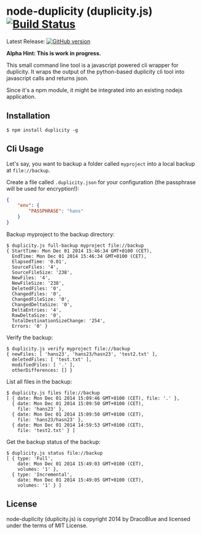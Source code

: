 # node-duplicity (duplicity.js) [![Build Status](https://secure.travis-ci.org/DracoBlue/node-duplicity.png?branch=master)](https://travis-ci.org/DracoBlue/node-duplicity)

Latest Release: [![GitHub version](https://badge.fury.io/gh/DracoBlue%2Fnode-duplicity.png)](https://github.com/DracoBlue/node-duplicity/releases)

**Alpha Hint: This is work in progress.**

This small command line tool is a javascript powered cli wrapper for duplicity. It wraps the output of the python-based
duplicity cli tool into javascript calls and returns json.

Since it's a npm module, it might be integrated into an existing nodejs application.

## Installation

``` console
$ npm install duplicity -g
```

## Cli Usage

Let's say, you want to backup a folder called `myproject` into a local backup at `file://backup`.

Create a file called `.duplicity.json` for your configuration (the passphrase will be used for encryption!):

``` json
{
    "env": {
        "PASSPHRASE": "hans"
    }
}
```

Backup myproject to the backup directory:
``` console
$ duplicity.js full-backup myproject file://backup
{ StartTime: Mon Dec 01 2014 15:46:34 GMT+0100 (CET),
  EndTime: Mon Dec 01 2014 15:46:34 GMT+0100 (CET),
  ElapsedTime: '0.01',
  SourceFiles: '4',
  SourceFileSize: '238',
  NewFiles: '4',
  NewFileSize: '238',
  DeletedFiles: '0',
  ChangedFiles: '0',
  ChangedFileSize: '0',
  ChangedDeltaSize: '0',
  DeltaEntries: '4',
  RawDeltaSize: '0',
  TotalDestinationSizeChange: '254',
  Errors: '0' }
```

Verify the backup:
``` console
$ duplicity.js verify myproject file://backup
{ newFiles: [ 'hans23', 'hans23/hasn23', 'test2.txt' ],
  deletedFiles: [ 'test.txt' ],
  modifiedFiles: [ '.' ],
  otherDifferences: [] }
```

List all files in the backup:
``` console
$ duplicity.js files file://backup
[ { date: Mon Dec 01 2014 15:09:46 GMT+0100 (CET), file: '.' },
  { date: Mon Dec 01 2014 15:09:50 GMT+0100 (CET),
    file: 'hans23' },
  { date: Mon Dec 01 2014 15:09:50 GMT+0100 (CET),
    file: 'hans23/hasn23' },
  { date: Mon Dec 01 2014 14:59:53 GMT+0100 (CET),
    file: 'test2.txt' } ]
```

Get the backup status of the backup:
``` console
$ duplicity.js status file://backup
[ { type: 'Full',
    date: Mon Dec 01 2014 15:49:03 GMT+0100 (CET),
    volumes: '1' },
  { type: 'Incremental',
    date: Mon Dec 01 2014 15:49:05 GMT+0100 (CET),
    volumes: '1' } ]
```

## License

node-duplicity (duplicity.js) is copyright 2014 by DracoBlue and licensed under the terms of MIT License.

